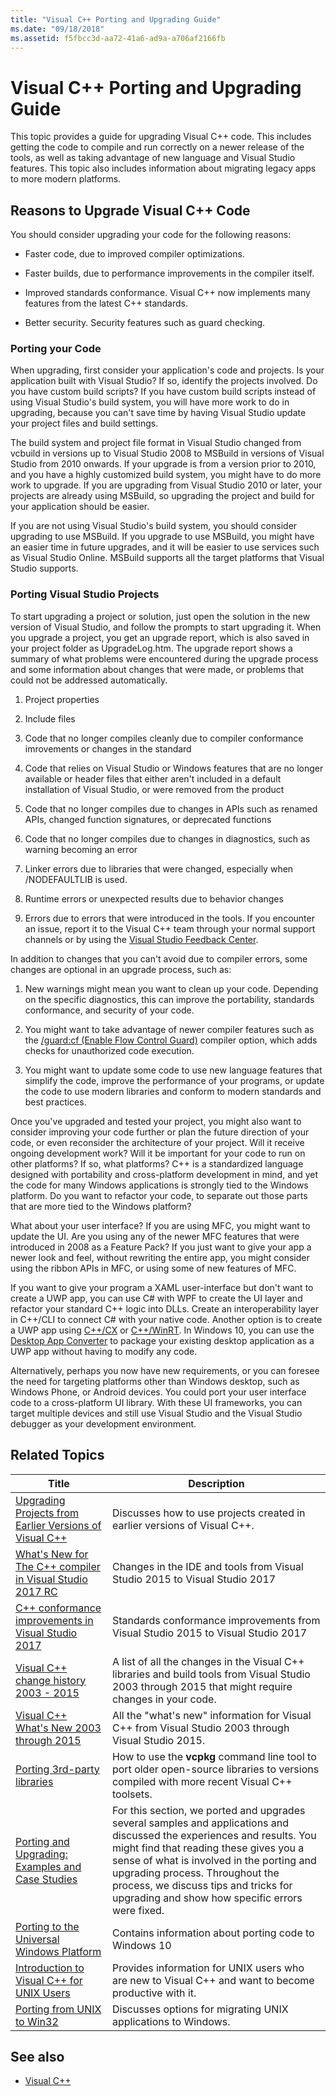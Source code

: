 ```yaml
---
title: "Visual C++ Porting and Upgrading Guide"
ms.date: "09/18/2018"
ms.assetid: f5fbcc3d-aa72-41a6-ad9a-a706af2166fb
---
```

# Visual C++ Porting and Upgrading Guide

This topic provides a guide for upgrading Visual C++ code. This includes getting the code to compile and run correctly on a newer release of the tools, as well as taking advantage of new language and Visual Studio features. This topic also includes information about migrating legacy apps to more modern platforms.

## Reasons to Upgrade Visual C++ Code

You should consider upgrading your code for the following reasons:

- Faster code, due to improved compiler optimizations.

- Faster builds, due to performance improvements in the compiler itself.

- Improved standards conformance. Visual C++ now implements many features from the latest C++ standards.

- Better security. Security features such as guard checking.

### Porting your Code

When upgrading, first consider your application's code and projects. Is your application built with Visual Studio? If so, identify the projects involved.  Do you have custom build scripts? If you have custom build scripts instead of using Visual Studio's build system, you will have more work to do in upgrading, because you can't save time by having Visual Studio update your project files and build settings.

The build system and project file format in Visual Studio changed from vcbuild in versions up to Visual Studio 2008 to MSBuild in versions of Visual Studio from 2010 onwards. If your upgrade is from a version prior to 2010, and you have a highly customized build system, you might have to do more work to upgrade. If you are upgrading from Visual Studio 2010 or later, your projects are already using MSBuild, so upgrading the project and build for your application should be easier.

If you are not using Visual Studio's build system, you should consider upgrading to use MSBuild. If you upgrade to use MSBuild, you might have an easier time in future upgrades, and it will be easier to use services such as Visual Studio Online. MSBuild supports all the target platforms that Visual Studio supports.

### Porting Visual Studio Projects

To start upgrading a project or solution, just open the solution in the new version of Visual Studio, and follow the prompts to start upgrading it.  When you upgrade a project, you get an upgrade report, which is also saved in your project folder as UpgradeLog.htm. The upgrade report shows a summary of what problems were encountered during the upgrade process and some information about changes that were made, or problems that could not be addressed automatically.

1. Project properties

2. Include files

3. Code that no longer compiles cleanly due to compiler conformance imrovements or changes in the standard

4. Code that relies on Visual Studio or Windows features that are no longer available or header files that either aren't included in a default installation of Visual Studio, or were removed from the product

5. Code that no longer compiles due to changes in APIs such as renamed APIs, changed function signatures, or deprecated functions

6. Code that no longer compiles due to changes in diagnostics, such as warning becoming an error

7. Linker errors due to libraries that were changed, especially when /NODEFAULTLIB is used.

8. Runtime errors or unexpected results due to behavior changes

9. Errors due to errors that were introduced in the tools. If you encounter an issue, report it to the Visual C++ team through your normal support channels or by using the [Visual Studio Feedback Center](http://connect.microsoft.com/VisualStudio/Feedback).

In addition to changes that you can't avoid due to compiler errors, some changes are optional in an upgrade process, such as:

1. New warnings might mean you want to clean up your code. Depending on the specific diagnostics, this can improve the portability, standards conformance, and security of your code.

2. You might want to take advantage of newer compiler features such as the [/guard:cf (Enable Flow Control Guard)](../build/reference/guard-enable-control-flow-guard.md) compiler option, which adds checks for unauthorized code execution.

3. You might want to update some code to use new language features that simplify the code, improve the performance of your programs, or update the code to use modern libraries and conform to modern standards and best practices.

Once you've upgraded and tested your project, you might also want to consider improving your code further or plan the future direction of your code, or even reconsider the architecture of your project. Will it receive ongoing development work? Will it be important for your code to run on other platforms?  If so, what platforms?  C++ is a standardized language designed with portability and cross-platform development in mind, and yet the code for many Windows applications is strongly tied to the Windows platform. Do you want to refactor your code, to separate out those parts that are more tied to the Windows platform?

What about your user interface? If you are using MFC, you might want to update the UI. Are you using any of the newer MFC features that were introduced in 2008 as a Feature Pack? If you just want to give your app a newer look and feel, without rewriting the entire app, you might consider using the ribbon APIs in MFC, or using some of new features of MFC.

If you want to give your program a XAML user-interface but don't want to create a UWP app, you can use C# with WPF to create the UI layer and refactor your standard C++ logic into DLLs. Create an interoperability layer in C++/CLI to connect C# with your native code. Another option is to create a UWP app using [C++/CX](https://msdn.microsoft.com/library/windows/apps/xaml/hh699871.aspx) or [C++/WinRT](https://github.com/microsoft/cppwinrt). In Windows 10, you can use the [Desktop App Converter](https://msdn.microsoft.com/windows/uwp/porting/desktop-to-uwp-run-desktop-app-converter) to package your existing desktop application as a UWP app without having to modify any code.

Alternatively, perhaps you now have new requirements, or you can foresee the need for targeting platforms other than Windows desktop, such as Windows Phone, or Android devices. You could port your user interface code to a cross-platform UI library. With these UI frameworks, you can target multiple devices and still use Visual Studio  and the Visual Studio debugger as your development environment.

## Related Topics

|Title|Description|
|-----------|-----------------|
|[Upgrading Projects from Earlier Versions of Visual C++](upgrading-projects-from-earlier-versions-of-visual-cpp.md)|Discusses how to use projects created in earlier versions of Visual C++.|
|[What's New for The C++ compiler in Visual Studio 2017 RC](../what-s-new-for-visual-cpp-in-visual-studio.md)|Changes in the IDE and tools from Visual Studio 2015 to Visual Studio 2017|
|[C++ conformance improvements in Visual Studio 2017](../cpp-conformance-improvements-2017.md)|Standards conformance improvements from Visual Studio 2015 to Visual Studio 2017|
|[Visual C++ change history 2003 - 2015](visual-cpp-change-history-2003-2015.md)|A list of all the changes in the Visual C++ libraries and build tools from Visual Studio 2003 through 2015 that might require changes in your code.|
|[Visual C++ What's New 2003 through 2015](visual-cpp-what-s-new-2003-through-2015.md)|All the "what's new" information for Visual C++ from Visual Studio 2003 through Visual Studio 2015.|
|[Porting 3rd-party libraries](porting-third-party-libraries.md)|How to use the **vcpkg** command line tool to port older open-source libraries to versions compiled with more recent Visual C++ toolsets.|
|[Porting and Upgrading: Examples and Case Studies](porting-and-upgrading-examples-and-case-studies.md)|For this section, we ported and upgrades several samples and applications and discussed the experiences and results. You might find that reading these gives you a sense of what is involved in the porting and upgrading process. Throughout the process, we discuss tips and tricks for upgrading and show how specific errors were fixed.|
|[Porting to the Universal Windows Platform](porting-to-the-universal-windows-platform-cpp.md)|Contains information about porting code to Windows 10|
|[Introduction to Visual C++ for UNIX Users](introduction-to-visual-cpp-for-unix-users.md)|Provides information for UNIX users who are new to Visual C++ and want to become productive with it.|
|[Porting from UNIX to Win32](porting-from-unix-to-win32.md)|Discusses options for migrating UNIX applications to Windows.|

## See also

- [Visual C++](../visual-cpp-in-visual-studio.md)
